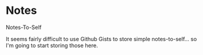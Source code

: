 # Notes
Notes-To-Self

It seems fairly difficult to use Github Gists to store simple notes-to-self... so I'm going to start storing those here.
